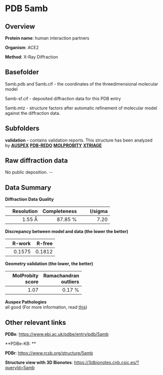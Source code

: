 # PDB 5amb

## Overview

**Protein name**: human interaction partners

**Organism**: ACE2

**Method**: X-Ray Diffraction



## Basefolder

5amb.pdb and 5amb.cif - the coordinates of the threedimensional molecular model

5amb-sf.cif - deposited diffraction data for this PDB entry

5amb.mtz - structure factors after automatic refinement of molecular model against the diffraction data.

## Subfolders





**validation** - contains validation reports. This structure has been analyzed by [**AUSPEX**](https://github.com/thorn-lab/coronavirus_structural_task_force/tree/master/pdb/human_interaction_partners/ACE2/5amb/validation/auspex) [**PDB-REDO**](https://github.com/thorn-lab/coronavirus_structural_task_force/tree/master/pdb/human_interaction_partners/ACE2/5amb/validation/pdb-redo) [**MOLPROBITY**](https://github.com/thorn-lab/coronavirus_structural_task_force/tree/master/pdb/human_interaction_partners/ACE2/5amb/validation/molprobity) [**XTRIAGE**](https://github.com/thorn-lab/coronavirus_structural_task_force/blob/master/pdb/human_interaction_partners/ACE2/5amb/validation/Xtriage_output.log)  



## Raw diffraction data

No public deposition. --<br> 

## Data Summary
**Diffraction Data Quality**

|   | Resolution | Completeness| I/sigma |
|---|-------------:|----------------:|--------------:|
|   |1.55 Å|87.85 %|<img width=50/>7.20 |

**Discrepancy between model and data (the lower the better)**

|   | **R-work**| **R-free**   
|---|-------------:|----------------:|           
||  0.1575|  0.1812|

**Geometry validation (the lower, the better)**

|   |**MolProbity<br>score**| **Ramachandran<br>outliers** 
|---|-------------:|----------------:|
||  1.07|  0.17 %|

**Auspex Pathologies**<br> all good (For more information, read [this](https://github.com/thorn-lab/coronavirus_structural_task_force/blob/master/pdb/human_interaction_partners/ACE2/5amb/validation/auspex/5amb_auspex_comments.txt))

 



## Other relevant links 
**PDBe**:  https://www.ebi.ac.uk/pdbe/entry/pdb/5amb

**PDBe-KB: ** 
 
**PDBr**: https://www.rcsb.org/structure/5amb 

**Structure view with 3D Bionotes**: https://3dbionotes.cnb.csic.es/?queryId=5amb

